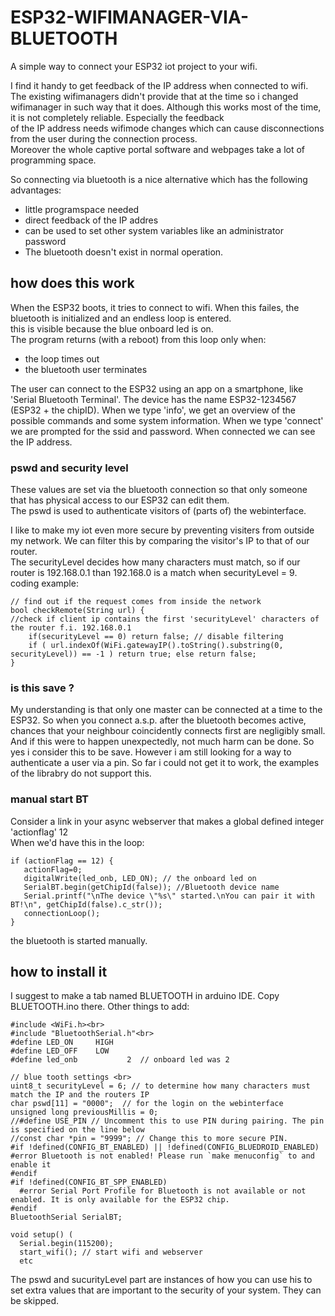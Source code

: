 # ESP32-WIFIMANAGER-VIA-BLUETOOTH
A simple way to connect your ESP32 iot project to your wifi.

I find it handy to get feedback of the IP address when connected to wifi. The existing wifimanagers didn't provide that at the time
so i changed wifimanager in such way that it does. Although this works most of the time, it is not completely reliable. Especially the feedback<br>
of the IP address needs wifimode changes which can cause disconnections from the user during the connection process.<br>
Moreover the whole captive portal software and webpages take a lot of programming space. 

So connecting via bluetooth is a nice alternative which has the following advantages:
- little programspace needed
- direct feedback of the IP addres
- can be used to set other system variables like an administrator password
- The bluetooth doesn't exist in normal operation.
## how does this work ##
When the ESP32 boots, it tries to connect to wifi. When this failes, the bluetooth is initialized and an endless loop is entered.<br>
this is visible because the blue onboard led is on.<br>
The program returns (with a reboot) from this loop only when:
- the loop times out
- the bluetooth user terminates

The user can connect to the ESP32 using an app on a smartphone, like 'Serial Bluetooth Terminal'. The device has the name ESP32-1234567 (ESP32 + the chipID). When we type 'info', we get an overview
of the possible commands and some system information. When we type 'connect' we are prompted for the ssid and password. When connected we can
see the IP address.

### pswd and security level ###
These values are set via the bluetooth connection so that only someone that has physical access to our ESP32 can edit them.<br>
The pswd is used to authenticate visitors of (parts of) the webinterface. 

I like to make my iot even more secure by preventing visiters from outside my network. We can filter this by comparing the visitor's IP to that of our router.<br>
The securityLevel decides how many characters must match, so if our router is 192.168.0.1 than 192.168.0 is a match when securityLevel = 9.<br>
coding example: <br>
```
// find out if the request comes from inside the network 
bool checkRemote(String url) { 
//check if client ip contains the first 'securityLevel' characters of the router f.i. 192.168.0.1 
    if(securityLevel == 0) return false; // disable filtering
    if ( url.indexOf(WiFi.gatewayIP().toString().substring(0, securityLevel)) == -1 ) return true; else return false;
} 
```
### is this save ? ###
My understanding is that only one master can be connected at a time to the ESP32.  So when you connect a.s.p. after the bluetooth becomes active, chances that your neighbour coincidently connects first are negligibly small. And if this were to happen unexpectedly, not much harm can be done. So yes i consider this to be save.
However i am still looking for a way to authenticate a user via a pin. So far i could not get it to work, the examples of the librabry do not support this.
### manual start BT ###
Consider a link in your async webserver that makes a global defined integer 'actionflag' 12<br>
When we'd have this in the loop:<br>
```
if (actionFlag == 12) { 
   actionFlag=0;
   digitalWrite(led_onb, LED_ON); // the onboard led on
   SerialBT.begin(getChipId(false)); //Bluetooth device name
   Serial.printf("\nThe device \"%s\" started.\nYou can pair it with BT!\n", getChipId(false).c_str());
   connectionLoop();
}
```
the bluetooth is started manually.
## how to install it ##
I suggest to make a tab named BLUETOOTH in arduino IDE. Copy BLUETOOTH.ino there.
Other things to add:<br>
```
#include <WiFi.h><br>
#include "BluetoothSerial.h"<br>
#define LED_ON     HIGH   
#define LED_OFF    LOW
#define led_onb           2  // onboard led was 2

// blue tooth settings <br>
uint8_t securityLevel = 6; // to determine how many characters must match the IP and the routers IP
char pswd[11] = "0000";  // for the login on the webinterface
unsigned long previousMillis = 0;
//#define USE_PIN // Uncomment this to use PIN during pairing. The pin is specified on the line below
//const char *pin = "9999"; // Change this to more secure PIN.
#if !defined(CONFIG_BT_ENABLED) || !defined(CONFIG_BLUEDROID_ENABLED)
#error Bluetooth is not enabled! Please run `make menuconfig` to and enable it
#endif
#if !defined(CONFIG_BT_SPP_ENABLED)
  #error Serial Port Profile for Bluetooth is not available or not enabled. It is only available for the ESP32 chip.
#endif
BluetoothSerial SerialBT;

void setup() (
  Serial.begin(115200);
  start_wifi(); // start wifi and webserver
  etc
```
The pswd and sucurityLevel part are instances of how you can use his to set extra values that are important to the security of your system. They can be skipped.   
